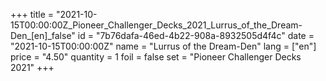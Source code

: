 +++
title = "2021-10-15T00:00:00Z_Pioneer_Challenger_Decks_2021_Lurrus_of_the_Dream-Den_[en]_false"
id = "7b76dafa-46ed-4b22-908a-8932505d4f4c"
date = "2021-10-15T00:00:00Z"
name = "Lurrus of the Dream-Den"
lang = ["en"]
price = "4.50"
quantity = 1
foil = false
set = "Pioneer Challenger Decks 2021"
+++
